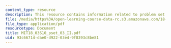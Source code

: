 ```yaml
---
content_type: resource
description: This resource contains information related to problem set 3.
file: /media/https%3A/open-learning-course-data-rc.s3.amazonaws.com/18-03-differential-equations-spring-2010/93c66714dae0d92203e49f8393c8be81_MIT18_03S10_pset_03_II.pdf
file_type: application/pdf
resourcetype: Document
title: MIT18_03S10_pset_03_II.pdf
uid: 93c66714-dae0-d922-03e4-9f8393c8be81
---
```

